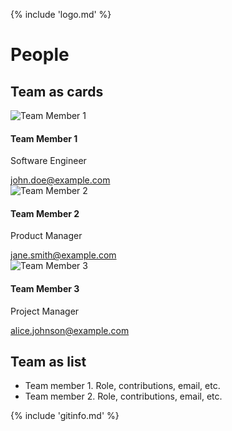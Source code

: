 {% include 'logo.md' %}

# People

## Team as cards
<div class="team-container">    <!-- Team as simple cards -->

  <div class="team-member">
    <img src="https://base4nfdi.github.io/website-template-hugo/media/todo4nfdi_hu2a050d5f5b86a2363a6fb1d6236447bd_71102_1200x0_resize_lanczos_3.png" alt="Team Member 1" class="team-photo">
    <h4>Team Member 1</h4>
    <p>Software Engineer</p>
    <a href="mailto:john.doe@example.com">john.doe@example.com</a>
  </div>

  <div class="team-member">
    <img src="https://base4nfdi.github.io/website-template-hugo/media/todo4nfdi_hu2a050d5f5b86a2363a6fb1d6236447bd_71102_1200x0_resize_lanczos_3.png" alt="Team Member 2" class="team-photo">
    <h4>Team Member 2</h4>
    <p>Product Manager</p>
    <a href="mailto:jane.smith@example.com">jane.smith@example.com</a>
  </div>

  <div class="team-member">
    <img src="https://base4nfdi.github.io/website-template-hugo/media/todo4nfdi_hu2a050d5f5b86a2363a6fb1d6236447bd_71102_1200x0_resize_lanczos_3.png" alt="Team Member 3" class="team-photo">
    <h4>Team Member 3</h4>
    <p>Project Manager</p>
    <a href="mailto:alice.johnson@example.com">alice.johnson@example.com</a>
  </div>

</div>

## Team as list

- Team member 1. Role, contributions, email, etc.
- Team member 2. Role, contributions, email, etc.

{% include 'gitinfo.md' %}
